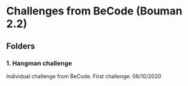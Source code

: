 # Challenges from BeCode (Bouman 2.2)

## Folders

### 1. Hangman challenge

Individual challenge from BeCode.
First challenge: 06/10/2020
